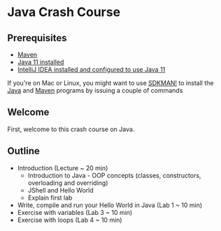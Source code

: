 # Java Crash Course

## Prerequisites

* [Maven](https://maven.apache.org/)
* [Java 11 installed](https://jdk.java.net/11/)
* [IntelliJ IDEA installed and configured to use Java 11](https://www.jetbrains.com/idea/download/)


If you're on Mac or Linux, you might want to use [SDKMAN!](https://sdkman.io/install) to install the [Java](https://sdkman.io/sdks#java) and [Maven](https://sdkman.io/sdks#maven) programs by issuing a couple of commands

## Welcome

First, welcome to this crash course on Java.

## Outline

* Introduction (Lecture ~ 20 min)
  * Introduction to Java - OOP concepts (classes, constructors, overloading and overriding)
  * JShell and Hello World
  * Explain first lab
* Write, compile and run your Hello World in Java (Lab 1 ~ 10 min)
* Exercise with variables (Lab 3 ~ 10 min)
* Exercise with loops (Lab 4 ~ 10 min)
